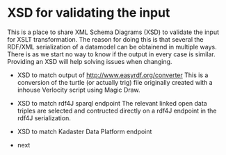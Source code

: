 # XSD for validating the input

This is a place to share XML Schema Diagrams (XSD) to validate the input for XSLT transformation. The reason for doing this is that several the RDF/XML serialization of a  datamodel can be obtainend in multiple ways. There is as we start  no way to know if the output in every case is similar.  Providing  an XSD will help solving issues when changing.

* XSD to match output of http://www.easyrdf.org/converter
This is a conversion of the turtle (or actually trig) file originally created with a inhouse Verlocity script using Magic Draw.

* XSD to match rdf4J sparql endpoint
The relevant linked open data triples are selected and contructed directly on a rdf4J endpoint in the rdf4J serialization.

* XSD to match Kadaster Data Platform endpoint

* next




